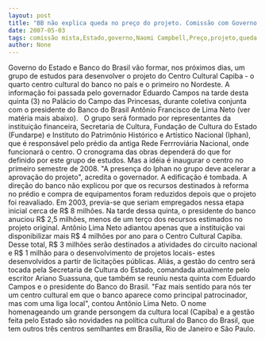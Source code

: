 ```yaml
---
layout: post
title: "BB não explica queda no preço do projeto. Comissão com Governo do Estado definirá o projeto"
date: 2007-05-03
tags: comissão mista,Estado,governo,Naomi Campbell,Preço,projeto,queda
author: None
---
```

Governo do Estado e Banco do Brasil vão formar, nos próximos dias, um grupo de estudos para desenvolver o projeto do Centro Cultural Capiba - o quarto centro cultural do banco no país e o primeiro no Nordeste.
A informação foi passada pelo governador Eduardo Campos na tarde desta quinta (3) no Palácio do Campo das Princesas, durante coletiva conjunta com o presidente do Banco do Brasil Antônio Francisco de Lima Neto (ver matéria mais abaixo).&nbsp;&nbsp; 
O grupo será formado por representantes da instituição financeira, Secretaria de Cultura, Fundação de Cultura do Estado (Fundarpe) e Instituto do Patrimônio Histórico e Artístico Nacional (Iphan), que é responsável pelo prédio da antiga Rede Ferrroviária Nacional, onde funcionará o centro.
O cronograma das obras dependerá do que for definido por este grupo de estudos. Mas a idéia&nbsp;é inaugurar o centro no primeiro semestre de 2008.
\"A presença do Iphan no grupo deve acelerar a aprovação do projeto\", acredita o governador. A edificação é tombada.
A direção do banco não explicou por que os recursos destinados à reforma no prédio e compra de equipamentos foram reduzidos depois que o projeto foi reavaliado.
Em 2003, previa-se que seriam empregados nessa etapa inicial cerca de R$ 8 milhões. Na tarde dessa quinta, o presidente do banco anuciou R$ 2,5 milhões, menos de um terço dos recursos estimados no projeto original.
Antônio Lima Neto adiantou apenas que a instituição vai disponibilizar mais R$ 4 milhões por ano para o Centro Cultural Capiba. 
Desse total, R$ 3 milhões serão destinados a atividades do circuito nacional e R$ 1 milhão para o desenvolvimento de projetos locais- estes desenvolvidos a partir de licitações públicas.
Aliás, a gestão do centro será tocada pela&nbsp;Secretaria de Cultura do Estado, comandada atualmente pelo escritor Ariano Suassuna, que também se reuniu nesta quinta com Eduardo Campos e o presidente do Banco do Brasil.
\"Faz mais sentido para nós ter um centro cultural em que o banco aparece como principal patrocinador, mas com uma liga local\", contou Antônio Lima Neto.
O nome homenageando um grande persongem da cultura local (Capiba) e a gestão feita pelo Estado são novidades na política cultural do Banco do Brasil, que tem outros três centros semlhantes em Brasília, Rio de Janeiro e São Paulo.&nbsp;  
